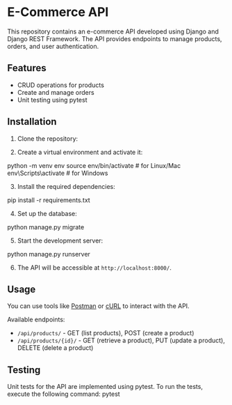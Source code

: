 # E-Commerce API

This repository contains an e-commerce API developed using Django and Django REST Framework. The API provides endpoints to manage products, orders, and user authentication.

## Features

- CRUD operations for products
- Create and manage orders
- Unit testing using pytest

## Installation

1. Clone the repository:


2. Create a virtual environment and activate it:

python -m venv env
source env/bin/activate # for Linux/Mac
env\Scripts\activate # for Windows

3. Install the required dependencies:

pip install -r requirements.txt

4. Set up the database:

python manage.py migrate


5. Start the development server:

python manage.py runserver


6. The API will be accessible at `http://localhost:8000/`.

## Usage

You can use tools like [Postman](https://www.postman.com/) or [cURL](https://curl.se/) to interact with the API.

Available endpoints:

- `/api/products/` - GET (list products), POST (create a product)
- `/api/products/{id}/` - GET (retrieve a product), PUT (update a product), DELETE (delete a product)



## Testing

Unit tests for the API are implemented using pytest. To run the tests, execute the following command:
pytest
